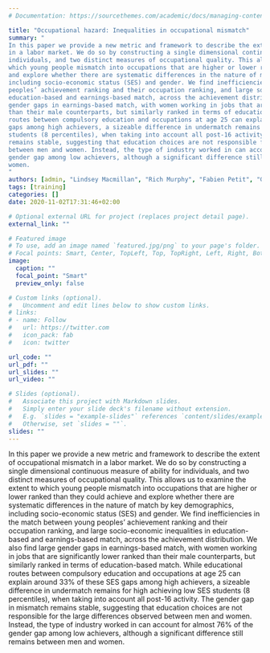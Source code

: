 ```yaml
---
# Documentation: https://sourcethemes.com/academic/docs/managing-content/

title: "Occupational hazard: Inequalities in occupational mismatch"
summary: "
In this paper we provide a new metric and framework to describe the extent of occupational mismatch 
in a labor market. We do so by constructing a single dimensional continuous measure of ability for 
individuals, and two distinct measures of occupational quality. This allows us to examine the extent to 
which young people mismatch into occupations that are higher or lower ranked than they could achieve 
and explore whether there are systematic differences in the nature of match by key demographics, 
including socio-economic status (SES) and gender. We find inefficiencies in the match between young 
peoples’ achievement ranking and their occupation ranking, and large socio-economic inequalities in 
education-based and earnings-based match, across the achievement distribution. We also find large 
gender gaps in earnings-based match, with women working in jobs that are significantly lower ranked 
than their male counterparts, but similarly ranked in terms of education-based match. While educational 
routes between compulsory education and occupations at age 25 can explain around 33% of these SES 
gaps among high achievers, a sizeable difference in undermatch remains for high achieving low SES 
students (8 percentiles), when taking into account all post-16 activity. The gender gap in mismatch 
remains stable, suggesting that education choices are not responsible for the large differences observed 
between men and women. Instead, the type of industry worked in can account for almost 76% of the 
gender gap among low achievers, although a significant difference still remains between men and 
women.
"
authors: [admin, "Lindsey Macmillan", "Rich Murphy", "Fabien Petit", "Gill Wyness"]
tags: [training]
categories: []
date: 2020-11-02T17:31:46+02:00

# Optional external URL for project (replaces project detail page).
external_link: ""

# Featured image
# To use, add an image named `featured.jpg/png` to your page's folder.
# Focal points: Smart, Center, TopLeft, Top, TopRight, Left, Right, BottomLeft, Bottom, BottomRight.
image:
  caption: ""
  focal_point: "Smart"
  preview_only: false

# Custom links (optional).
#   Uncomment and edit lines below to show custom links.
# links:
# - name: Follow
#   url: https://twitter.com
#   icon_pack: fab
#   icon: twitter

url_code: ""
url_pdf: ""
url_slides: ""
url_video: ""

# Slides (optional).
#   Associate this project with Markdown slides.
#   Simply enter your slide deck's filename without extension.
#   E.g. `slides = "example-slides"` references `content/slides/example-slides.md`.
#   Otherwise, set `slides = ""`.
slides: ""
---
```


In this paper we provide a new metric and framework to describe the extent of occupational mismatch 
in a labor market. We do so by constructing a single dimensional continuous measure of ability for 
individuals, and two distinct measures of occupational quality. This allows us to examine the extent to 
which young people mismatch into occupations that are higher or lower ranked than they could achieve 
and explore whether there are systematic differences in the nature of match by key demographics, 
including socio-economic status (SES) and gender. We find inefficiencies in the match between young 
peoples’ achievement ranking and their occupation ranking, and large socio-economic inequalities in 
education-based and earnings-based match, across the achievement distribution. We also find large 
gender gaps in earnings-based match, with women working in jobs that are significantly lower ranked 
than their male counterparts, but similarly ranked in terms of education-based match. While educational 
routes between compulsory education and occupations at age 25 can explain around 33% of these SES 
gaps among high achievers, a sizeable difference in undermatch remains for high achieving low SES 
students (8 percentiles), when taking into account all post-16 activity. The gender gap in mismatch 
remains stable, suggesting that education choices are not responsible for the large differences observed 
between men and women. Instead, the type of industry worked in can account for almost 76% of the 
gender gap among low achievers, although a significant difference still remains between men and 
women.